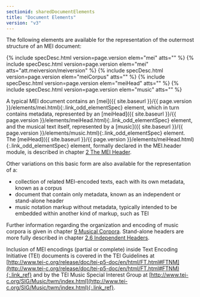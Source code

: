 ```yaml
---
sectionid: sharedDocumentElements
title: "Document Elements"
version: "v3"
---
```




The following elements are available for the representation of the outermost structure
of
an MEI document:



{% include specDesc.html version=page.version elem="mei" atts="" %}
{% include specDesc.html version=page.version elem="mei" atts="att.meiversion/meiversion" %}
{% include specDesc.html version=page.version elem="meiCorpus" atts="" %}
{% include specDesc.html version=page.version elem="meiHead" atts="" %}
{% include specDesc.html version=page.version elem="music" atts="" %}



A typical MEI document contains an [mei]({{ site.baseurl }}/{{ page.version }}/elements/mei.html){:.link_odd_elementSpec} element, which in turn
contains metadata, represented by an [meiHead]({{ site.baseurl }}/{{ page.version }}/elements/meiHead.html){:.link_odd_elementSpec} element, and the musical
text itself, represented by a [music]({{ site.baseurl }}/{{ page.version }}/elements/music.html){:.link_odd_elementSpec} element. The [meiHead]({{ site.baseurl }}/{{ page.version }}/elements/meiHead.html){:.link_odd_elementSpec} element, formally declared in the MEI.header module, is described in chapter
<a class="link_ptr" title="The MEI Header" href="{{ site.baseurl }}/{{ page.version }}/guidelines/header.html">2 The MEI Header</a>.

Other variations on this basic form are also available for the representation of a:


- collection of related MEI-encoded texts, each with its own metadata, known as a
corpus
- document that contain only metadata, known as an independent or stand-alone
header
- music notation markup without metadata, typically intended to be embedded within
another kind of markup, such as TEI

Further information regarding the organization and encoding of music corpora is given
in
chapter <a class="link_ptr" title="Musical Corpora" href="{{ site.baseurl }}/{{ page.version }}/guidelines/corpus.html">9 Musical Corpora</a>. Stand-alone headers are more fully described in chapter
<a class="link_ptr" title="Independent Headers" href="{{ site.baseurl }}/{{ page.version }}/guidelines/header.html#headerIndependentHeader">2.6 Independent Headers</a>.

Inclusion of MEI encodings (partial or complete) inside Text Encoding Initiative (TEI)
documents is covered in the TEI Guidelines at [http://www.tei-c.org/release/doc/tei-p5-doc/en/html/FT.html#FTNM](http://www.tei-c.org/release/doc/tei-p5-doc/en/html/FT.html#FTNM){:.link_ref} and by the TEI
Music Special Interest Group at [http://www.tei-c.org/SIG/Music/twm/index.html](http://www.tei-c.org/SIG/Music/twm/index.html){:.link_ref}.


